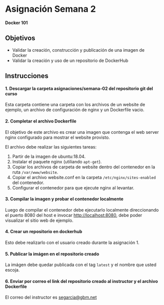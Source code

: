 # Asignación Semana 2
__Docker 101__

## Objetivos

* Validar la creación, construcción y publicación de una imagen de Docker
* Validar la creación y uso de un repositorio de DockerHub

## Instrucciones

#### 1. Descargar la carpeta asignaciones/semana-02 del repositorio git del curso
Esta carpeta contiene una carpeta con los archivos de un website de ejemplo, un archivo de configuración de nginx y un Dockerfile vacio.

#### 2. Completar el archivo Dockerfile
El objetivo de este archivo es crear una imagen que contenga el web server nginx configurado para mostrar el website provisto.

El archivo debe realizar las siguientes tareas:

1. Partir de la imagen de ubuntu:18.04.
2. Instalar el paquete nginx (utiliando `apt-get`).
3. Copiar los archivos de carpeta de website dentro del contenedor en la ruta `/var/www/website`.
4. Copiar el archivo website.conf en la carpeta `/etc/nginx/sites-enabled` del contenedor.
5. Configurar el contenedor para que ejecute nginx al levantar.

#### 3. Compilar la imagen y probar el contenedor localmente
Luego de compilar el contenedor debe ejecutarlo localmente direccionando el puerto 8080 del host e invocar [http://localhost:8080](http://localhost:8080), debe poder visualizar el sitio web de ejemplo.

#### 4. Crear un repositorio en dockerhub
Esto debe realizarlo con el usuario creado durante la asignación 1.

#### 5. Publicar la imágen en el repositorio creado
La imágen debe quedar publicada con el tag `latest` y el nombre que usted escoja.

#### 6. Enviar por correo el link del repositorio creado al instructor y el archivo Dockerfile
El correo del instructor es [segarcia@gbm.net](mailto:segarcia@gbm.net)

